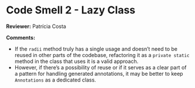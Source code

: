 # Code Smell 2 - Lazy Class

**Reviewer:** Patrícia Costa

**Comments:**

- If the `radii` method truly has a single usage and doesn’t need to be reused in other parts of the codebase, refactoring it as a `private static` method in the class that uses it is a valid approach.
- However, if there’s a possibility of reuse or if it serves as a clear part of a pattern for handling generated annotations, it may be better to keep `Annotations` as a dedicated class.

